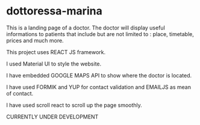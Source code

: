 # dottoressa-marina

This is a landing page of a doctor. The doctor will display useful informations to patients that include but are not limited to : place, timetable, prices and much more.

This project uses REACT JS framework.

I used Material UI to style the website.

I have embedded GOOGLE MAPS API to show where the doctor is located. 

I have used FORMIK and YUP for contact validation and EMAILJS as mean of contact.

I have used scroll react to scroll up the page smoothly.

CURRENTLY UNDER DEVELOPMENT
